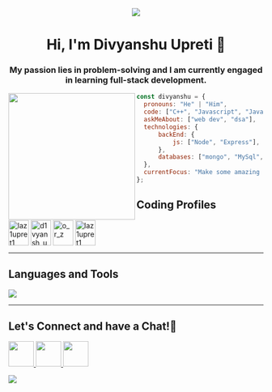 <p align="center">
  <img src="https://capsule-render.vercel.app/api?type=waving&color=gradient&height=100&section=header"/>
<h1 align="center">Hi, I'm Divyanshu Upreti 👋</h1>
</p>
<h3 align="center"> My passion lies in problem-solving and I am currently engaged in learning full-stack development.</h3>

  <img align="left" width = "250" height = "250" src= "https://github.com/D-ivyanshu/D-ivyanshu/assets/93874215/130504c2-5914-4ece-adf2-c9e447521d68">
  
  ```javascript
  const divyanshu = {
    pronouns: "He" | "Him",
    code: ["C++", "Javascript", "Java", "Python"],
    askMeAbout: ["web dev", "dsa"],
    technologies: {
        backEnd: {
            js: ["Node", "Express"],
        },
        databases: ["mongo", "MySql", "sqlite"],
    },
    currentFocus: "Make some amazing projects", 
};
```

 
<h2>
  Coding Profiles
</h2>

<a href="https://codeforces.com/profile/laz1upret1" target="blank"><img align="center" src="https://raw.githubusercontent.com/rahuldkjain/github-profile-readme-generator/master/src/images/icons/Social/codeforces.svg" alt="laz1upret1" height="50" width="40" /></a>
<a href="https://www.leetcode.com/d1vyansh_u" target="blank"><img align="center" src="https://raw.githubusercontent.com/rahuldkjain/github-profile-readme-generator/master/src/images/icons/Social/leet-code.svg" alt="d1vyansh_u" height="50" width="40" /></a>
<a href="https://www.codechef.com/users/o_r_z" target="blank"><img align="center" src="https://cdn.jsdelivr.net/npm/simple-icons@3.1.0/icons/codechef.svg" alt="o_r_z" height="50" width="40" /></a>
<a href="https://www.hackerearth.com/@divyanshu9upreti" target="blank"><img align="center" src="https://raw.githubusercontent.com/rahuldkjain/github-profile-readme-generator/master/src/images/icons/Social/hackerearth.svg" alt="laz1upret1" height="50" width="40" /></a>
</p>

 ---

<h2 align="left">Languages and Tools  </h2>
  <a href="https://skillicons.dev">
    <img src="https://skillicons.dev/icons?i=html,css,js,bootstrap,c,cpp,nodejs,express,git,heroku,mongodb,mysql,postman,py,vscode,react" />
  </a>
  
  ---
  
  <h2>
  Let's Connect and have a Chat!💬
</h2>
<p align = "left">
<a href="https://d-ivyanshu.github.io/divyanshu/">
  <img height="50" src="https://user-images.githubusercontent.com/46517096/166972883-f5f1d88c-0246-4374-88ac-ded0f2cf0699.png"/>
</a>
<a href="https://www.linkedin.com/in/divyanshu-upreti-0796381ba/">
  <img height="50" src="https://user-images.githubusercontent.com/46517096/166973395-19676cd8-f8ec-4abf-83ff-da8243505b82.png"/>
</a>  
<a href="https://www.instagram.com/_d1vyanshu/">
  <img height="50" src="https://user-images.githubusercontent.com/46517096/166974368-9798f39f-1f46-499c-b14e-81f0a3f83a06.png"/>
</a>
</p>
<p align="left">
  <img src="https://capsule-render.vercel.app/api?type=waving&color=gradient&height=100&section=footer"/>
</p>
